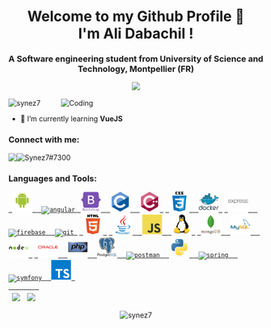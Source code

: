 <h1 align="center">Welcome to my Github Profile 👋 <br>I'm Ali Dabachil !</br></h1>
<h3 align="center">A Software engineering student from University of Science and Technology, Montpellier (FR)</h3>

<!-- Typing SVG by DenverCoder1 - https://github.com/DenverCoder1/readme-typing-svg -->
<p align="center">
  <a href="https://github.com/DenverCoder1/readme-typing-svg"><img src="https://readme-typing-svg.herokuapp.com/?lines=Software%20engineering%20student;Studying%20at%20the%20University%20of%20Science%20and%20Technology%20,%20Montpellier (FR);Experienced%20UI%2FUX%20Designer;10%2B%20years%20of%20coding%20experience;Always%20learning%20new%20things&font=Fira%20Code&center=true&width=940&height=45&color=08bcfc&vCenter=true&size=22"></a>
</p>

<img align="right" alt="Coding" width="400" src="https://i.pinimg.com/originals/44/f0/02/44f002166db0c224c90703f18a659dae.gif">

<p align="left"> <img src="https://komarev.com/ghpvc/?username=synez7&label=Profile%20views&color=0e75b6&style=flat" alt="synez7" /> </p>

- 🌱 I’m currently learning **VueJS**

<h3 align="left">Connect with me:</h3>  

<p align="left"><a href="https://www.linkedin.com/in/ali-dabachil"><img align="left" src="https://img.shields.io/badge/linkedin-%230077B5.svg?&style=for-the-badge&logo=linkedin&logoColor=white" height=25></a>  <a href="https://discord.com/login"><img align="left" src="https://img.shields.io/badge/Discord-7289DA?style=for-the-badge&logo=discord&logoColor=white" height=25 title="Synez7#7300"></a></p>


<br>
<h3 align="left">Languages and Tools:</h3>
<p align="left"> <a href="https://developer.android.com" target="_blank" rel="noreferrer"> <code> <img src="https://raw.githubusercontent.com/devicons/devicon/master/icons/android/android-original-wordmark.svg" alt="android" width="40" height="40"/> </code> </a> <a href="https://angular.io" target="_blank" rel="noreferrer"> <code> <img src="https://angular.io/assets/images/logos/angular/angular.svg" alt="angular" width="40" height="40"/></code> </a> <a href="https://getbootstrap.com" target="_blank" rel="noreferrer"> <code> <img src="https://raw.githubusercontent.com/devicons/devicon/master/icons/bootstrap/bootstrap-plain-wordmark.svg" alt="bootstrap" width="40" height="40"/> </code> </a> <a href="https://www.cprogramming.com/" target="_blank" rel="noreferrer"> <code> <img src="https://raw.githubusercontent.com/devicons/devicon/master/icons/c/c-original.svg" alt="c" width="40" height="40"/> </code> </a> <a href="https://www.w3schools.com/cpp/" target="_blank" rel="noreferrer"> <code> <img src="https://raw.githubusercontent.com/devicons/devicon/master/icons/cplusplus/cplusplus-original.svg" alt="cplusplus" width="40" height="40"/> </code></a> <a href="https://www.w3schools.com/css/" target="_blank" rel="noreferrer"> <code> <img src="https://raw.githubusercontent.com/devicons/devicon/master/icons/css3/css3-original-wordmark.svg" alt="css3" width="40" height="40"/> </code> </a> <a href="https://www.docker.com/" target="_blank" rel="noreferrer"> <code> <img src="https://raw.githubusercontent.com/devicons/devicon/master/icons/docker/docker-original-wordmark.svg" alt="docker" width="40" height="40"/> </code></a> <a href="https://expressjs.com" target="_blank" rel="noreferrer"> <code> <img src="https://raw.githubusercontent.com/devicons/devicon/master/icons/express/express-original-wordmark.svg" alt="express" width="40" height="40"/> </code> </a> <a href="https://firebase.google.com/" target="_blank" rel="noreferrer"> <code> <img src="https://www.vectorlogo.zone/logos/firebase/firebase-icon.svg" alt="firebase" width="40" height="40"/> </code> </a> <a href="https://git-scm.com/" target="_blank" rel="noreferrer"> <code> <img src="https://www.vectorlogo.zone/logos/git-scm/git-scm-icon.svg" alt="git" width="40" height="40"/> </code></a> <a href="https://www.w3.org/html/" target="_blank" rel="noreferrer"> <code> <img src="https://raw.githubusercontent.com/devicons/devicon/master/icons/html5/html5-original-wordmark.svg" alt="html5" width="40" height="40"/> </code></a> <a href="https://www.java.com" target="_blank" rel="noreferrer"> <code> <img src="https://raw.githubusercontent.com/devicons/devicon/master/icons/java/java-original.svg" alt="java" width="40" height="40"/> </code> </a> <a href="https://developer.mozilla.org/en-US/docs/Web/JavaScript" target="_blank" rel="noreferrer"> <code> <img src="https://raw.githubusercontent.com/devicons/devicon/master/icons/javascript/javascript-original.svg" alt="javascript" width="40" height="40"/> </code> </a> <a href="https://www.linux.org/" target="_blank" rel="noreferrer"> <code> <img src="https://raw.githubusercontent.com/devicons/devicon/master/icons/linux/linux-original.svg" alt="linux" width="40" height="40"/> </code></a> <a href="https://www.mongodb.com/" target="_blank" rel="noreferrer"> <code> <img src="https://raw.githubusercontent.com/devicons/devicon/master/icons/mongodb/mongodb-original-wordmark.svg" alt="mongodb" width="40" height="40"/> </code> </a> <a href="https://www.mysql.com/" target="_blank" rel="noreferrer"> <code> <img src="https://raw.githubusercontent.com/devicons/devicon/master/icons/mysql/mysql-original-wordmark.svg" alt="mysql" width="40" height="40"/> </code> </a> <a href="https://nodejs.org" target="_blank" rel="noreferrer"> <code> <img src="https://raw.githubusercontent.com/devicons/devicon/master/icons/nodejs/nodejs-original-wordmark.svg" alt="nodejs" width="40" height="40"/> </code></a> <a href="https://www.oracle.com/" target="_blank" rel="noreferrer"> <code> <img src="https://raw.githubusercontent.com/devicons/devicon/master/icons/oracle/oracle-original.svg" alt="oracle" width="40" height="40"/> </code> </a> <a href="https://www.php.net" target="_blank" rel="noreferrer"> <code> <img src="https://raw.githubusercontent.com/devicons/devicon/master/icons/php/php-original.svg" alt="php" width="40" height="40"/> </code> </a> <a href="https://www.postgresql.org" target="_blank" rel="noreferrer"> <code> <img src="https://raw.githubusercontent.com/devicons/devicon/master/icons/postgresql/postgresql-original-wordmark.svg" alt="postgresql" width="40" height="40"/> </code> </a> <a href="https://postman.com" target="_blank" rel="noreferrer"> <code> <img src="https://www.vectorlogo.zone/logos/getpostman/getpostman-icon.svg" alt="postman" width="40" height="40"/> </code> </a> <a href="https://www.python.org" target="_blank" rel="noreferrer"> <code> <img src="https://raw.githubusercontent.com/devicons/devicon/master/icons/python/python-original.svg" alt="python" width="40" height="40"/> </code> </a> <a href="https://spring.io/" target="_blank" rel="noreferrer"> <code> <img src="https://www.vectorlogo.zone/logos/springio/springio-icon.svg" alt="spring" width="40" height="40"/> </code> </a> <a href="https://symfony.com" target="_blank" rel="noreferrer"> <code> <img src="https://symfony.com/logos/symfony_black_03.svg" alt="symfony" width="40" height="40"/> </code> </a> <a href="https://www.typescriptlang.org/" target="_blank" rel="noreferrer"> <code> <img src="https://raw.githubusercontent.com/devicons/devicon/master/icons/typescript/typescript-original.svg" alt="typescript" width="40" height="40"/> </code> </a> </p>

| <a href="#"><img align="center" src="https://github-readme-stats.vercel.app/api?username=synez7&show_icons=true&include_all_commits=true&theme=buefy&hide_border=true"/></a> | <a href="#"><img align="center" src="https://github-readme-stats.vercel.app/api/top-langs/?username=synez7&layout=compact&theme=vue&hide_border=true" /></a> |
| ------------- | ------------- |

<p align="center"><img align="center" src="https://github-readme-streak-stats.herokuapp.com/?user=synez7&theme=graywhite" alt="synez7" /></p>

